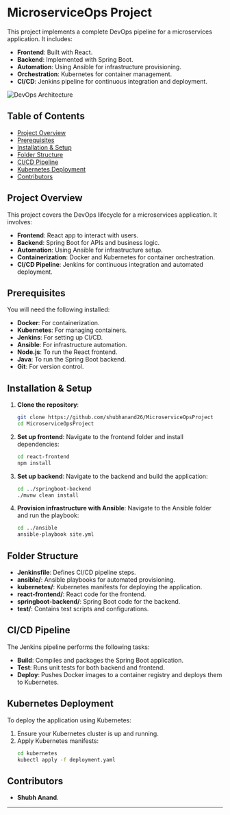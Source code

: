 # MicroserviceOps Project

This project implements a complete DevOps pipeline for a microservices application. It includes:
- **Frontend**: Built with React.
- **Backend**: Implemented with Spring Boot.
- **Automation**: Using Ansible for infrastructure provisioning.
- **Orchestration**: Kubernetes for container management.
- **CI/CD**: Jenkins pipeline for continuous integration and deployment.

![DevOps Architecture]()

## Table of Contents
- [Project Overview](#project-overview)
- [Prerequisites](#prerequisites)
- [Installation & Setup](#installation--setup)
- [Folder Structure](#folder-structure)
- [CI/CD Pipeline](#cicd-pipeline)
- [Kubernetes Deployment](#kubernetes-deployment)
- [Contributors](#contributors)

## Project Overview

This project covers the DevOps lifecycle for a microservices application. It involves:
- **Frontend**: React app to interact with users.
- **Backend**: Spring Boot for APIs and business logic.
- **Automation**: Using Ansible for infrastructure setup.
- **Containerization**: Docker and Kubernetes for container orchestration.
- **CI/CD Pipeline**: Jenkins for continuous integration and automated deployment.

## Prerequisites

You will need the following installed:
- **Docker**: For containerization.
- **Kubernetes**: For managing containers.
- **Jenkins**: For setting up CI/CD.
- **Ansible**: For infrastructure automation.
- **Node.js**: To run the React frontend.
- **Java**: To run the Spring Boot backend.
- **Git**: For version control.

## Installation & Setup

1. **Clone the repository**:
   ```bash
   git clone https://github.com/shubhanand26/MicroserviceOpsProject
   cd MicroserviceOpsProject
   ```

2. **Set up frontend**:
   Navigate to the frontend folder and install dependencies:
   ```bash
   cd react-frontend
   npm install
   ```

3. **Set up backend**:
   Navigate to the backend and build the application:
   ```bash
   cd ../springboot-backend
   ./mvnw clean install
   ```

4. **Provision infrastructure with Ansible**:
   Navigate to the Ansible folder and run the playbook:
   ```bash
   cd ../ansible
   ansible-playbook site.yml
   ```

## Folder Structure

- **Jenkinsfile**: Defines CI/CD pipeline steps.
- **ansible/**: Ansible playbooks for automated provisioning.
- **kubernetes/**: Kubernetes manifests for deploying the application.
- **react-frontend/**: React code for the frontend.
- **springboot-backend/**: Spring Boot code for the backend.
- **test/**: Contains test scripts and configurations.

## CI/CD Pipeline

The Jenkins pipeline performs the following tasks:
- **Build**: Compiles and packages the Spring Boot application.
- **Test**: Runs unit tests for both backend and frontend.
- **Deploy**: Pushes Docker images to a container registry and deploys them to Kubernetes.

## Kubernetes Deployment

To deploy the application using Kubernetes:
1. Ensure your Kubernetes cluster is up and running.
2. Apply Kubernetes manifests:
   ```bash
   cd kubernetes
   kubectl apply -f deployment.yaml
   ```

## Contributors

- **Shubh Anand**.

---
